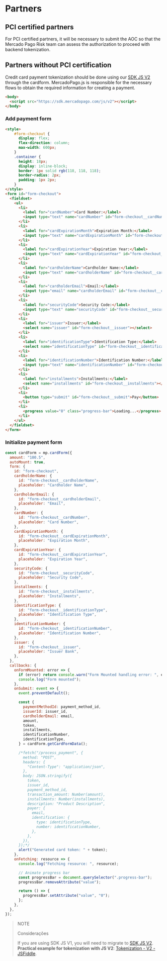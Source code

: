 # Partners

## PCI certified partners

For PCI certified partners, it will be necessary to submit the AOC so that the Mercado Pago Risk team can assess the authorization to proceed with backend tokenization.

## Partners without PCI certification

Credit card payment tokenization should be done using our [SDK JS V2](/developers/en/docs/checkout-api/integration-configuration/card/integrate-via-cardform) through the cardform.
MercadoPago.js is responsible for the necessary flows to obtain the required information for creating a payment.

```html
<body>
  <script src="https://sdk.mercadopago.com/js/v2"></script>
</body>
```

### Add payment form

```html
<style>
    #form-checkout {
      display: flex;
      flex-direction: column;
      max-width: 600px;
    }
    .container {
      height: 18px;
      display: inline-block;
      border: 1px solid rgb(118, 118, 118);
      border-radius: 2px;
      padding: 1px 2px;
    }
</style>
<form id="form-checkout">
  <fieldset>
    <ul>
      <li>
        <label for="cardNumber">Card Number:</label>
        <input type="text" name="cardNumber" id="form-checkout__cardNumber" />
      </li>
      <li>
        <label for="cardExpirationMonth">Expiration Month:</label>
        <input type="text" name="cardExpirationMonth" id="form-checkout__cardExpirationMonth" value="12" />
      </li>
      <li>
        <label for="cardExpirationYear">Expiration Year:</label>
        <input type="text" name="cardExpirationYear" id="form-checkout__cardExpirationYear" value="24" />
      </li>
      <li>
        <label for="cardholderName">Cardholder Name:</label>
        <input type="text" name="cardholderName" id="form-checkout__cardholderName" value="APRO" />
      </li>
      <li>
        <label for="cardholderEmail">Email:</label>
        <input type="email" name="cardholderEmail" id="form-checkout__cardholderEmail" value="test_user_60077763@testuser.com" />
      </li>
      <li>
        <label for="securityCode">Security Code:</label>
        <input type="text" name="securityCode" id="form-checkout__securityCode" value="123" />
      </li>
      <li>
        <label for="issuer">Issuer:</label>
        <select name="issuer" id="form-checkout__issuer"></select>
      </li>
      <li>
        <label for="identificationType">Identification Type:</label>
        <select name="identificationType" id="form-checkout__identificationType"></select>
      </li>
      <li>
        <label for="identificationNumber">Identification Number:</label>
        <input type="text" name="identificationNumber" id="form-checkout__identificationNumber" value="12345678909" />
      </li>
      <li>
        <label for="installments">Installments:</label>
        <select name="installments" id="form-checkout__installments"></select>
      </li>
      <li>
        <button type="submit" id="form-checkout__submit">Pay</button>
      </li>
      <li>
        <progress value="0" class="progress-bar">Loading...</progress>
      </li>
    </ul>
  </fieldset>   
</form>
```

### Initialize payment form

```javascript
const cardForm = mp.cardForm({
  amount: "100.5",
  autoMount: true,
  form: {
    id: "form-checkout",
    cardholderName: {
      id: "form-checkout__cardholderName",
      placeholder: "Cardholder Name",
    },
    cardholderEmail: {
      id: "form-checkout__cardholderEmail",
      placeholder: "Email",
    },
    cardNumber: {
      id: "form-checkout__cardNumber",
      placeholder: "Card Number",
    },
    cardExpirationMonth: {
      id: "form-checkout__cardExpirationMonth",
      placeholder: "Expiration Month",
    },
    cardExpirationYear: {
      id: "form-checkout__cardExpirationYear",
      placeholder: "Expiration Year",
    },
    securityCode: {
      id: "form-checkout__securityCode",
      placeholder: "Security Code",
    },
    installments: {
      id: "form-checkout__installments",
      placeholder: "Installments",
    },
    identificationType: {
      id: "form-checkout__identificationType",
      placeholder: "Identification Type",
    },
    identificationNumber: {
      id: "form-checkout__identificationNumber",
      placeholder: "Identification Number",
    },
    issuer: {
      id: "form-checkout__issuer",
      placeholder: "Issuer Bank",
    },
  },
  callbacks: {
    onFormMounted: error => {
      if (error) return console.warn("Form Mounted handling error: ", error);
      console.log("Form mounted");
    },
    onSubmit: event => {
      event.preventDefault();

      const {
        paymentMethodId: payment_method_id,
        issuerId: issuer_id,
        cardholderEmail: email,
        amount,
        token,
        installments,
        identificationNumber,
        identificationType,
      } = cardForm.getCardFormData();

      /*fetch("/process_payment", {
        method: "POST",
        headers: {
          "Content-Type": "application/json",
        },
        body: JSON.stringify({
          token,
          issuer_id,
          payment_method_id,
          transaction_amount: Number(amount),
          installments: Number(installments),
          description: "Product Description",
          payer: {
            email,
            identification: {
              type: identificationType,
              number: identificationNumber,
            },
          },
        }),
      });*/
      alert("Generated card token: " + token);
    },
    onFetching: resource => {
      console.log("Fetching resource: ", resource);

      // Animate progress bar
      const progressBar = document.querySelector(".progress-bar");
      progressBar.removeAttribute("value");

      return () => {
        progressBar.setAttribute("value", "0");
      };
    },
  },
});
```

> NOTE
>
> Considerações
>
> If you are using SDK JS V1, you will need to migrate to [SDK JS V2](https://www.mercadopago.com.br/developers/pt/docs/checkout-api/integration-configuration/card/integrate-via-cardform).
**Practical example for tokenization with JS V2**: [Tokenization - V2 - JSFiddle](https://jsfiddle.net/douglascruz/og85yL34/).